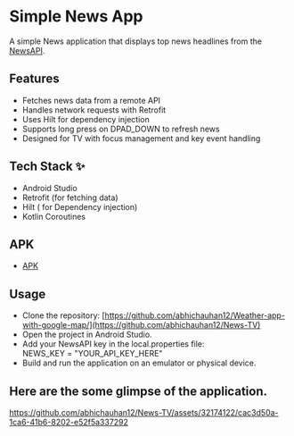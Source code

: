 # Simple News App


A simple News application that displays top news headlines from the [NewsAPI](https://newsapi.org/).

## Features
- Fetches news data from a remote API
- Handles network requests with Retrofit
- Uses Hilt for dependency injection
- Supports long press on DPAD_DOWN to refresh news
- Designed for TV with focus management and key event handling

## Tech Stack ✨
- Android Studio
- Retrofit (for fetching data)
- Hilt ( for Dependency injection)
- Kotlin Coroutines

## APK
- [APK](https://drive.google.com/file/d/1SP2cV9fBHm6c6LjvOSN45IAOH-SCoEGj/view?usp=sharing)

## Usage
- Clone the repository: [https://github.com/abhichauhan12/Weather-app-with-google-map/](https://github.com/abhichauhan12/News-TV)
- Open the project in Android Studio.
- Add your NewsAPI key in the local.properties file:
  <br>
   NEWS_KEY = "YOUR_API_KEY_HERE" 
  <br>
- Build and run the application on an emulator or physical device.

  
## Here are the some glimpse of the application.

https://github.com/abhichauhan12/News-TV/assets/32174122/cac3d50a-1ca6-41b6-8202-e52f5a337292

